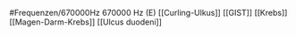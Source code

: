 #Frequenzen/670000Hz
670000 Hz (E)
[[Curling-Ulkus]]
[[GIST]]
[[Krebs]]
[[Magen-Darm-Krebs]]
[[Ulcus duodeni]]